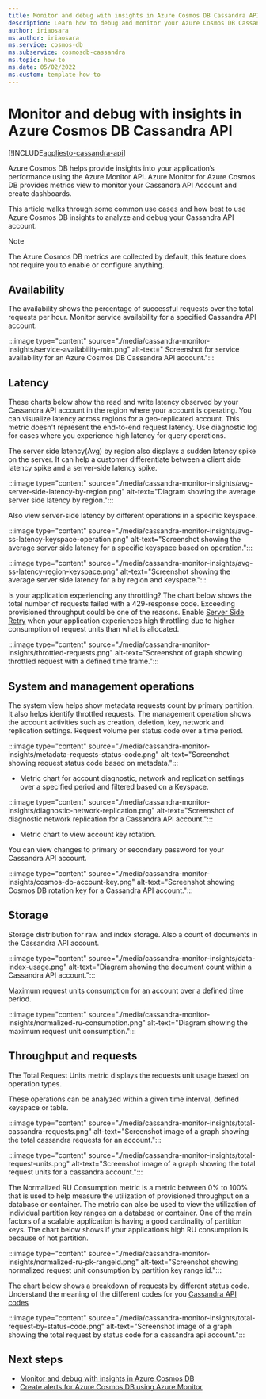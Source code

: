 ```yaml
---
title: Monitor and debug with insights in Azure Cosmos DB Cassandra API
description: Learn how to debug and monitor your Azure Cosmos DB Cassandra API account using insights
author: iriaosara
ms.author: iriaosara
ms.service: cosmos-db
ms.subservice: cosmosdb-cassandra
ms.topic: how-to
ms.date: 05/02/2022
ms.custom: template-how-to 
---
```


# Monitor and debug with insights in Azure Cosmos DB Cassandra API
[!INCLUDE[appliesto-cassandra-api](../includes/appliesto-cassandra-api.md)]

Azure Cosmos DB helps provide insights into your application’s performance using the Azure Monitor API.  Azure Monitor for Azure Cosmos DB provides metrics view to monitor your Cassandra API Account and create dashboards.

This article walks through some common use cases  and how best to use Azure Cosmos DB insights to analyze and debug your Cassandra API account.
> [!NOTE]
> The Azure Cosmos DB metrics are collected by default, this feature does not require you to enable or configure anything.


## Availability
The availability shows the percentage of successful requests over the total requests per hour. Monitor service availability for a specified Cassandra API account. 

:::image type="content" source="./media/cassandra-monitor-insights/service-availability-min.png" alt-text=" Screenshot for service availability for an Azure Cosmos DB Cassandra API account.":::


## Latency
These charts below show the read and write latency observed by your Cassandra API account in the region where your account is operating. You can visualize latency across regions for a geo-replicated account. This metric doesn't represent the end-to-end request latency. Use diagnostic log for cases where you experience high latency for query operations.

The server side latency(Avg) by region also displays a sudden latency spike on the server. It can help a customer differentiate between a client side latency spike and a server-side latency spike.

:::image type="content" source="./media/cassandra-monitor-insights/avg-server-side-latency-by-region.png" alt-text="Diagram showing the average server side latency by region.":::

Also view server-side latency by different operations in a specific keyspace.

:::image type="content" source="./media/cassandra-monitor-insights/avg-ss-latency-keyspace-operation.png" alt-text="Screenshot showing the average server side latency for a specific keyspace based on operation.":::


:::image type="content" source="./media/cassandra-monitor-insights/avg-ss-latency-region-keyspace.png" alt-text="Screenshot showing the average server side latency for a by region and keyspace.":::


Is your application experiencing any throttling? The chart below shows the total number of requests failed with a 429-response code. 
Exceeding provisioned throughput could be one of the reasons. Enable [Server Side Retry](./prevent-rate-limiting-errors.md) when your application experiences high throttling due to higher consumption of request units than what is allocated.

:::image type="content" source="./media/cassandra-monitor-insights/throttled-requests.png" alt-text="Screenshot of graph showing throttled request with a defined time frame.":::



## System and management operations
The system view helps show metadata requests count by primary partition. It also helps identify throttled requests. The management operation shows the account activities such as creation, deletion, key, network and replication settings. Request volume per status code over a time period.

:::image type="content" source="./media/cassandra-monitor-insights/metadata-requests-status-code.png" alt-text="Screenshot showing request status code based on metadata.":::

- Metric chart for account diagnostic, network and replication settings over a specified period and filtered based on a Keyspace.

:::image type="content" source="./media/cassandra-monitor-insights/diagnostic-network-replication.png" alt-text="Screenshot of diagnostic network replication for a Cassandra API account.":::


- Metric chart to view account key rotation.

You can view changes to primary or secondary password for your Cassandra API account.

:::image type="content" source="./media/cassandra-monitor-insights/cosmos-db-account-key.png" alt-text="Screenshot showing Cosmos DB rotation key for a Cassandra API account.":::


## Storage
Storage distribution for raw and index storage. Also a count of documents in the Cassandra API account.

:::image type="content" source="./media/cassandra-monitor-insights/data-index-usage.png" alt-text="Diagram showing the document count within a Cassandra API account.":::

Maximum request units consumption for an account over a defined time period.

:::image type="content" source="./media/cassandra-monitor-insights/normalized-ru-consumption.png" alt-text="Diagram showing the maximum request unit consumption.":::


## Throughput and requests
The Total Request Units metric displays the requests unit   usage based on operation types. 

These operations can be analyzed within a given time interval, defined keyspace or table.

:::image type="content" source="./media/cassandra-monitor-insights/total-cassandra-requests.png" alt-text="Screenshot image of a graph showing the total cassandra requests for an account.":::

:::image type="content" source="./media/cassandra-monitor-insights/total-request-units.png" alt-text="Screenshot image of a graph showing the total request units for a cassandra account.":::

The Normalized RU Consumption metric is a metric between 0% to 100% that is used to help measure the utilization of provisioned throughput on a database or container. The metric can also be used to view the utilization of individual partition key ranges on a database or container. One of the main factors of a scalable application is having a good cardinality of partition keys.
The chart below shows if your application’s high RU consumption is because of hot partition.

:::image type="content" source="./media/cassandra-monitor-insights/normalized-ru-pk-rangeid.png" alt-text="Screenshot showing normalized request unit consumption by partition key range id.":::

The chart below shows a breakdown of requests by different status code. Understand the meaning of the different codes for you  [Cassandra API codes](./error-codes-solution.md)

:::image type="content" source="./media/cassandra-monitor-insights/total-request-by-status-code.png" alt-text="Screenshot image of a graph showing the total request by status code for a cassandra api account.":::


## Next steps
- [Monitor and debug with insights in Azure Cosmos DB](../use-metrics.md)
- [Create alerts for Azure Cosmos DB using Azure Monitor](../create-alerts.md)